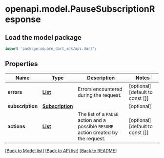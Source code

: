# openapi.model.PauseSubscriptionResponse

## Load the model package
```dart
import 'package:square_dart_sdk/api.dart';
```

## Properties
Name | Type | Description | Notes
------------ | ------------- | ------------- | -------------
**errors** | [**List<Error>**](Error.md) | Errors encountered during the request. | [optional] [default to const []]
**subscription** | [**Subscription**](Subscription.md) |  | [optional] 
**actions** | [**List<SubscriptionAction>**](SubscriptionAction.md) | The list of a `PAUSE` action and a possible `RESUME` action created by the request. | [optional] [default to const []]

[[Back to Model list]](../README.md#documentation-for-models) [[Back to API list]](../README.md#documentation-for-api-endpoints) [[Back to README]](../README.md)


